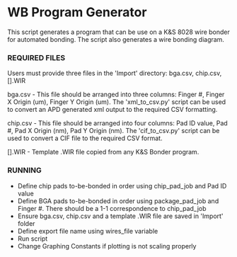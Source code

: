 # WB Program Generator #

This script generates a program that can be use on a K&S 8028 wire bonder for automated bonding.  The script also
generates a wire bonding diagram.

### REQUIRED FILES ###

Users must provide three files in the 'Import' directory: bga.csv, chip.csv, [].WIR

bga.csv - This file should be arranged into three columns: Finger #, Finger X Origin (um),
Finger Y Origin (um).  The 'xml_to_csv.py' script can be used to convert an APD generated xml output to the required
CSV formatting.

chip.csv - This file should be arranged into four columns: Pad ID value, Pad #, Pad X Origin (nm), Pad Y Origin (nm).
The 'cif_to_csv.py' script can be used to convert a CIF file to the required CSV format.

[].WIR - Template .WIR file copied from any K&S Bonder program.

### RUNNING ###

* Define chip pads to-be-bonded in order using chip_pad_job and Pad ID value
* Define BGA pads to-be-bonded in order using package_pad_job and Finger #.  There should be a 1-1 correspondence to
chip_pad_job
* Ensure bga.csv, chip.csv and a template .WIR file are saved in 'Import' folder
* Define export file name using wires_file variable
* Run script
* Change Graphing Constants if plotting is not scaling properly


